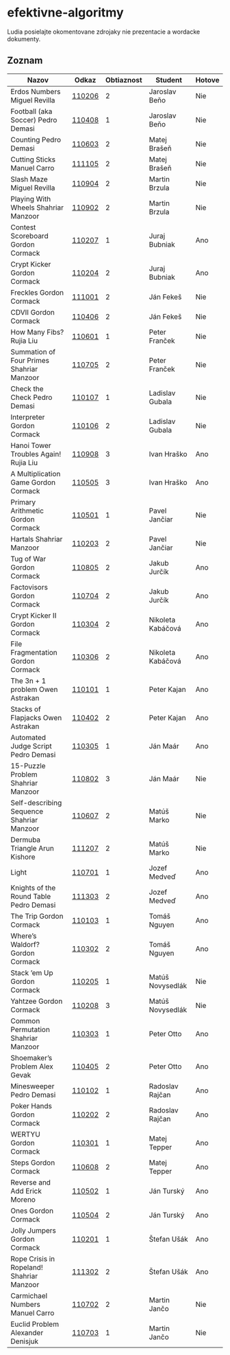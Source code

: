 efektivne-algoritmy
===================

Ludia posielajte okomentovane zdrojaky nie prezentacie a wordacke dokumenty.

Zoznam
------

| Nazov                                     | Odkaz              | Obtiaznost  | Student           | Hotove   |
| ----------------------------------------- | ------------------ | ----------- | ----------------- | -------- |
| Erdos Numbers Miguel Revilla              | [110206](/110206/) | 2           | Jaroslav Beňo     | Nie      |
| Football (aka Soccer) Pedro Demasi        | [110408](/110408/) | 1           | Jaroslav Beňo     | Nie      |
| Counting Pedro Demasi                     | [110603](/110603/) | 2           | Matej Brašeň      | Nie      |
| Cutting Sticks Manuel Carro               | [111105](/111105/) | 2           | Matej Brašeň      | Nie      |
| Slash Maze Miguel Revilla                 | [110904](/110904/) | 2           | Martin Brzula     | Nie      |
| Playing With Wheels Shahriar Manzoor      | [110902](/110902/) | 2           | Martin Brzula     | Nie      |
| Contest Scoreboard Gordon Cormack         | [110207](/110207/) | 1           | Juraj Bubniak     | Ano      |
| Crypt Kicker Gordon Cormack               | [110204](/110204/) | 2           | Juraj Bubniak     | Ano      |
| Freckles Gordon Cormack                   | [111001](/111001/) | 2           | Ján Fekeš         | Nie      |
| CDVII Gordon Cormack                      | [110406](/110406/) | 2           | Ján Fekeš         | Nie      |
| How Many Fibs? Rujia Liu                  | [110601](/110601/) | 1           | Peter Franček     | Nie      |
| Summation of Four Primes Shahriar Manzoor | [110705](/110705/) | 2           | Peter Franček     | Nie      |
| Check the Check Pedro Demasi              | [110107](/110107/) | 1           | Ladislav Gubala   | Nie      |
| Interpreter Gordon Cormack                | [110106](/110106/) | 2           | Ladislav Gubala   | Nie      |
| Hanoi Tower Troubles Again! Rujia Liu     | [110908](/110908/) | 3           | Ivan Hraško       | Ano      |
| A Multiplication Game Gordon Cormack      | [110505](/110505/) | 3           | Ivan Hraško       | Ano      |
| Primary Arithmetic Gordon Cormack         | [110501](/110501/) | 1           | Pavel Jančiar     | Nie      |
| Hartals Shahriar Manzoor                  | [110203](/110203/) | 2           | Pavel Jančiar     | Nie      |
| Tug of War Gordon Cormack                 | [110805](/110805/) | 2           | Jakub Jurčík      | Ano      |
| Factovisors Gordon Cormack                | [110704](/110704/) | 2           | Jakub Jurčík      | Ano      |
| Crypt Kicker II Gordon Cormack            | [110304](/110304/) | 2           | Nikoleta Kabáčová | Ano      |
| File Fragmentation Gordon Cormack         | [110306](/110306/) | 2           | Nikoleta Kabáčová | Ano      |
| The 3n + 1 problem Owen Astrakan          | [110101](/110101/) | 1           | Peter Kajan       | Ano      |
| Stacks of Flapjacks Owen Astrakan         | [110402](/110402/) | 2           | Peter Kajan       | Ano      |
| Automated Judge Script Pedro Demasi       | [110305](/110305/) | 1           | Ján Maár          | Ano      |
| 15-Puzzle Problem Shahriar Manzoor        | [110802](/110802/) | 3           | Ján Maár          | Nie      |
| Self-describing Sequence Shahriar Manzoor | [110607](/110607/) | 2           | Matúš Marko       | Nie      |
| Dermuba Triangle Arun Kishore             | [111207](/111207/) | 2           | Matúš Marko       | Nie      |
| Light                                     | [110701](/110701/) | 1           | Jozef Medveď      | Ano      |
| Knights of the Round Table Pedro Demasi   | [111303](/111303/) | 2           | Jozef Medveď      | Ano      |
| The Trip Gordon Cormack                   | [110103](/110103/) | 1           | Tomáš Nguyen      | Ano      |
| Where’s Waldorf? Gordon Cormack           | [110302](/110302/) | 2           | Tomáš Nguyen      | Ano      |
| Stack ’em Up Gordon Cormack               | [110205](/110205/) | 1           | Matúš Novysedlák  | Nie      |
| Yahtzee Gordon Cormack                    | [110208](/110208/) | 3           | Matúš Novysedlák  | Nie      |
| Common Permutation Shahriar Manzoor       | [110303](/110303/) | 1           | Peter Otto        | Ano      |
| Shoemaker’s Problem Alex Gevak            | [110405](/110405/) | 2           | Peter Otto        | Ano      |
| Minesweeper Pedro Demasi                  | [110102](/110102/) | 1           | Radoslav Rajčan   | Ano      |
| Poker Hands Gordon Cormack                | [110202](/110202/) | 2           | Radoslav Rajčan   | Ano      |
| WERTYU Gordon Cormack                     | [110301](/110301/) | 1           | Matej Tepper      | Ano      |
| Steps Gordon Cormack                      | [110608](/110608/) | 2           | Matej Tepper      | Ano      |
| Reverse and Add Erick Moreno              | [110502](/110502/) | 1           | Ján Turský        | Ano      |
| Ones Gordon Cormack                       | [110504](/110504/) | 2           | Ján Turský        | Ano      |
| Jolly Jumpers Gordon Cormack              | [110201](/110201/) | 1           | Štefan Ušák       | Ano      |
| Rope Crisis in Ropeland! Shahriar Manzoor | [111302](/111302/) | 2           | Štefan Ušák       | Ano      |
| Carmichael Numbers Manuel Carro           | [110702](/110702/) | 2           | Martin Jančo      | Nie      |
| Euclid Problem Alexander Denisjuk         | [110703](/110703/) | 1           | Martin Jančo      | Nie      |
